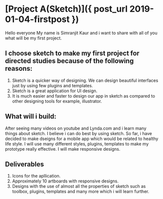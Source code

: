 # [Project A(Sketch)]({ post_url 2019-01-04-firstpost })

Hello everyone
My name is Simranjit Kaur and i want to share with all of you what will be my first project.

## I choose sketch to make my first project for directed studies because of the following reasons:
1. Sketch is a quicker way of designing. We can design beautiful interfaces just by using few plugins and templates. 
2. Sketch is a great application for UI design.
3. It is much easier and faster to design our app in sketch as compared to other designing tools for example, illustrator. 

## What will i build:

After seeing many videos on youtube and Lynda.com and i learn many things about sketch. I believe i can do best by using sketch. So far, i have decided to make dseigns for a mobile app which would be related to healthy life style. I will use many different styles, plugins, templates to make my prototype really effective. I will make responsive designs. 

## Deliverables

1. Icons for the apllication.
2. Approximately 10 artboards with responsive designs.
3. Designs with the use of almost all the properties of sketch such as toolbox, plugins, templates and many more which i will learn further.
